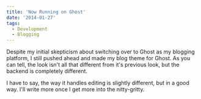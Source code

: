 ```yaml
---
title: 'Now Running on Ghost'
date: '2014-01-27'
tags:
  - Development
  - Blogging
---
```


Despite my initial skepticism about switching over to Ghost as my blogging platform, I still pushed ahead and made my blog theme for Ghost. As you can tell, the look isn't all that different from it's previous look, but the backend is completely different.
<!-- excerpt -->

I have to say, the way it handles editing is slightly different, but in a good way. I'll write more once I get more into the nitty-gritty.
